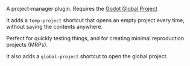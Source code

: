 A project-manager plugin. Requires the [Godot Global Project](https://github.com/dugramen/godot-global-project)

It adds a `temp-project` shortcut that opens an empty project every time, without saving the contents anywhere.

Perfect for quickly testing things, and for creating minimal reproduction projects (MRPs).

It also adds a `global-project` shortcut to open the global project.
